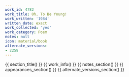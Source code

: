 ```yaml
---
work_id: 4782
work_title: Oh, To Be Young!
work_written: '1984'
written_date: exact
work_collected: 'yes'
work_category: Poem
notes: null
icon: material/book
alternate_versions:
- 2258
---
```


{{ section_title() }}
{{ work_info() }}
{{ notes_section() }}
{{ appearances_section() }}
{{ alternate_versions_section() }}